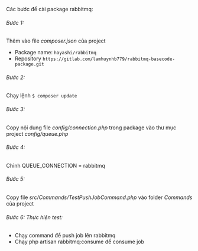 Các bước để cài package rabbitmq:

###### Bước 1: 
Thêm vào file _composer.json_ của project

- Package name: `hayashi/rabbitmq`
- Repository `https://gitlab.com/lamhuynhb779/rabbitmq-basecode-package.git`

###### Bước 2: 
Chạy lệnh `$ composer update`

###### Bước 3: 
Copy nội dung file _config/connection.php_ trong package vào thư mục project _config/queue.php_

###### Bước 4: 
Chỉnh QUEUE_CONNECTION = rabbitmq

###### Bước 5: 
Copy file _src/Commands/TestPushJobCommand.php_ vào folder _Commands_ của project

###### Bước 6: Thực hiện test:

- Chạy command để push job lên rabbitmq
- Chạy php artisan rabbitmq:consume để consume job

